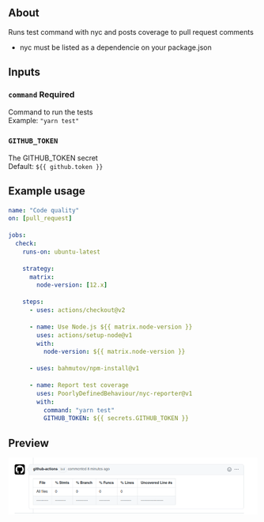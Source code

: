 ## About

Runs test command with nyc and posts coverage to pull request comments

- nyc must be listed as a dependencie on your package.json

## Inputs

### `command` **Required**

Command to run the tests </br>
Example: `"yarn test"`

### `GITHUB_TOKEN`

The GITHUB_TOKEN secret </br>
Default: `${{ github.token }}`

## Example usage

```yaml
name: "Code quality"
on: [pull_request]

jobs:
  check:
    runs-on: ubuntu-latest

    strategy:
      matrix:
        node-version: [12.x]

    steps:
      - uses: actions/checkout@v2

      - name: Use Node.js ${{ matrix.node-version }}
        uses: actions/setup-node@v1
        with:
          node-version: ${{ matrix.node-version }}

      - uses: bahmutov/npm-install@v1

      - name: Report test coverage
        uses: PoorlyDefinedBehaviour/nyc-reporter@v1
        with:
          command: "yarn test"
          GITHUB_TOKEN: ${{ secrets.GITHUB_TOKEN }}
```

## Preview

![Preview](./assets/nyc_reporter_preview.png)
